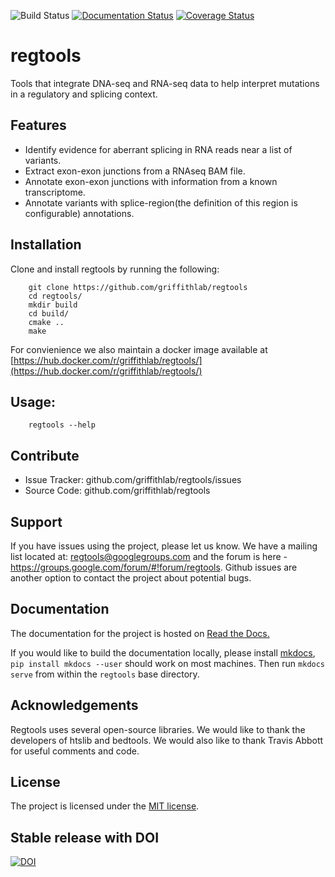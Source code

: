 ![Build Status](https://github.com/griffithlab/regtools/actions/workflows/cmake.yml/badge.svg?branch=master)
[![Documentation Status](https://readthedocs.org/projects/regtools/badge/?version=latest)](https://readthedocs.org/projects/regtools/?badge=latest)
[![Coverage Status](https://coveralls.io/repos/griffithlab/regtools/badge.svg?branch=master&service=github)](https://coveralls.io/github/griffithlab/regtools?branch=master)

# regtools

Tools that integrate DNA-seq and RNA-seq data to help interpret mutations
in a regulatory and splicing context.

## Features

- Identify evidence for aberrant splicing in RNA reads near a list of variants.
- Extract exon-exon junctions from a RNAseq BAM file.
- Annotate exon-exon junctions with information from a known transcriptome.
- Annotate variants with splice-region(the definition of this region is configurable) annotations.

## Installation

Clone and install regtools by running the following:
```
    git clone https://github.com/griffithlab/regtools
    cd regtools/
    mkdir build
    cd build/
    cmake ..
    make
```

For convienience we also maintain a docker image available at [https://hub.docker.com/r/griffithlab/regtools/](https://hub.docker.com/r/griffithlab/regtools/)

## Usage:

```
    regtools --help
```

## Contribute

- Issue Tracker: github.com/griffithlab/regtools/issues
- Source Code: github.com/griffithlab/regtools

## Support

If you have issues using the project, please let us know.
We have a mailing list located at: regtools@googlegroups.com and the
forum is here - https://groups.google.com/forum/#!forum/regtools.
Github issues are another option to contact the project about
potential bugs.

## Documentation

The documentation for the project is hosted on
[Read the Docs.](https://regtools.readthedocs.org/en/latest/)

If you would like to build the documentation locally, please install
[mkdocs](http://www.mkdocs.org/), `pip install mkdocs --user` should
work on most machines. Then run `mkdocs serve` from within the `regtools`
base directory.


## Acknowledgements

Regtools uses several open-source libraries. We would like to thank the
developers of htslib and bedtools. We would also like to thank Travis Abbott for
useful comments and code.

## License

The project is licensed under the [MIT license](https://opensource.org/licenses/MIT).

## Stable release with DOI

[![DOI](https://zenodo.org/badge/35841695.svg)](https://zenodo.org/badge/latestdoi/35841695)


